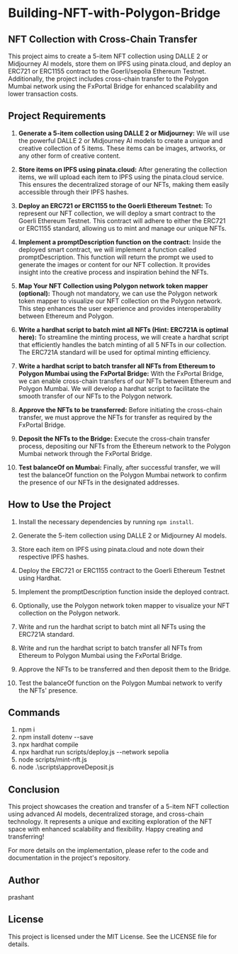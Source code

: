 # Building-NFT-with-Polygon-Bridge

## NFT Collection with Cross-Chain Transfer

This project aims to create a 5-item NFT collection using DALLE 2 or Midjourney AI models, store them on IPFS using pinata.cloud, and deploy an ERC721 or ERC1155 contract to the Goerli/sepolia Ethereum Testnet. Additionally, the project includes cross-chain transfer to the Polygon Mumbai network using the FxPortal Bridge for enhanced scalability and lower transaction costs.

## Project Requirements

1. **Generate a 5-item collection using DALLE 2 or Midjourney:**
   We will use the powerful DALLE 2 or Midjourney AI models to create a unique and creative collection of 5 items. These items can be images, artworks, or any other form of creative content.

2. **Store items on IPFS using pinata.cloud:**
   After generating the collection items, we will upload each item to IPFS using the pinata.cloud service. This ensures the decentralized storage of our NFTs, making them easily accessible through their IPFS hashes.

3. **Deploy an ERC721 or ERC1155 to the Goerli Ethereum Testnet:**
   To represent our NFT collection, we will deploy a smart contract to the Goerli Ethereum Testnet. This contract will adhere to either the ERC721 or ERC1155 standard, allowing us to mint and manage our unique NFTs.

4. **Implement a promptDescription function on the contract:**
   Inside the deployed smart contract, we will implement a function called promptDescription. This function will return the prompt we used to generate the images or content for our NFT collection. It provides insight into the creative process and inspiration behind the NFTs.

5. **Map Your NFT Collection using Polygon network token mapper (optional):**
   Though not mandatory, we can use the Polygon network token mapper to visualize our NFT collection on the Polygon network. This step enhances the user experience and provides interoperability between Ethereum and Polygon.

6. **Write a hardhat script to batch mint all NFTs (Hint: ERC721A is optimal here):**
   To streamline the minting process, we will create a hardhat script that efficiently handles the batch minting of all 5 NFTs in our collection. The ERC721A standard will be used for optimal minting efficiency.

7. **Write a hardhat script to batch transfer all NFTs from Ethereum to Polygon Mumbai using the FxPortal Bridge:**
   With the FxPortal Bridge, we can enable cross-chain transfers of our NFTs between Ethereum and Polygon Mumbai. We will develop a hardhat script to facilitate the smooth transfer of our NFTs to the Polygon network.

8. **Approve the NFTs to be transferred:**
   Before initiating the cross-chain transfer, we must approve the NFTs for transfer as required by the FxPortal Bridge.

9. **Deposit the NFTs to the Bridge:**
   Execute the cross-chain transfer process, depositing our NFTs from the Ethereum network to the Polygon Mumbai network through the FxPortal Bridge.

10. **Test balanceOf on Mumbai:**
    Finally, after successful transfer, we will test the balanceOf function on the Polygon Mumbai network to confirm the presence of our NFTs in the designated addresses.

## How to Use the Project

1. Install the necessary dependencies by running `npm install`.

2. Generate the 5-item collection using DALLE 2 or Midjourney AI models.

3. Store each item on IPFS using pinata.cloud and note down their respective IPFS hashes.

4. Deploy the ERC721 or ERC1155 contract to the Goerli Ethereum Testnet using Hardhat.

5. Implement the promptDescription function inside the deployed contract.

6. Optionally, use the Polygon network token mapper to visualize your NFT collection on the Polygon network.

7. Write and run the hardhat script to batch mint all NFTs using the ERC721A standard.

8. Write and run the hardhat script to batch transfer all NFTs from Ethereum to Polygon Mumbai using the FxPortal Bridge.

9. Approve the NFTs to be transferred and then deposit them to the Bridge.

10. Test the balanceOf function on the Polygon Mumbai network to verify the NFTs' presence.

## Commands
1. npm i
2. npm install  dotenv --save
3. npx hardhat compile
4. npx hardhat run scripts/deploy.js --network sepolia
5. node scripts/mint-nft.js
6. node .\scripts\approveDeposit.js

## Conclusion

This project showcases the creation and transfer of a 5-item NFT collection using advanced AI models, decentralized storage, and cross-chain technology. It represents a unique and exciting exploration of the NFT space with enhanced scalability and flexibility. Happy creating and transferring!

For more details on the implementation, please refer to the code and documentation in the project's repository.

## Author
prashant

## License
This project is licensed under the MIT License. See the LICENSE file for details.
